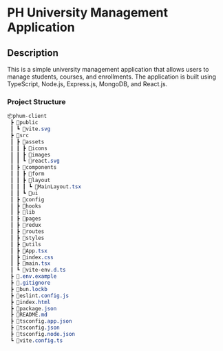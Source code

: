 # PH University Management Application

## Description

This is a simple university management application that allows users to manage students, courses, and enrollments. The application is built using TypeScript, Node.js, Express.js, MongoDB, and React.js.

### Project Structure

```css
📦phum-client
 ┣ 📂public
 ┃ ┗ 📜vite.svg
 ┣ 📂src
 ┃ ┣ 📂assets
 ┃ ┃ ┣ 📂icons
 ┃ ┃ ┣ 📂images
 ┃ ┃ ┗ 📜react.svg
 ┃ ┣ 📂components
 ┃ ┃ ┣ 📂form
 ┃ ┃ ┣ 📂layout
 ┃ ┃ ┃ ┗ 📜MainLayout.tsx
 ┃ ┃ ┗ 📂ui
 ┃ ┣ 📂config
 ┃ ┣ 📂hooks
 ┃ ┣ 📂lib
 ┃ ┣ 📂pages
 ┃ ┣ 📂redux
 ┃ ┣ 📂routes
 ┃ ┣ 📂styles
 ┃ ┣ 📂utils
 ┃ ┣ 📜App.tsx
 ┃ ┣ 📜index.css
 ┃ ┣ 📜main.tsx
 ┃ ┗ 📜vite-env.d.ts
 ┣ 📜.env.example
 ┣ 📜.gitignore
 ┣ 📜bun.lockb
 ┣ 📜eslint.config.js
 ┣ 📜index.html
 ┣ 📜package.json
 ┣ 📜README.md
 ┣ 📜tsconfig.app.json
 ┣ 📜tsconfig.json
 ┣ 📜tsconfig.node.json
 ┗ 📜vite.config.ts
```
